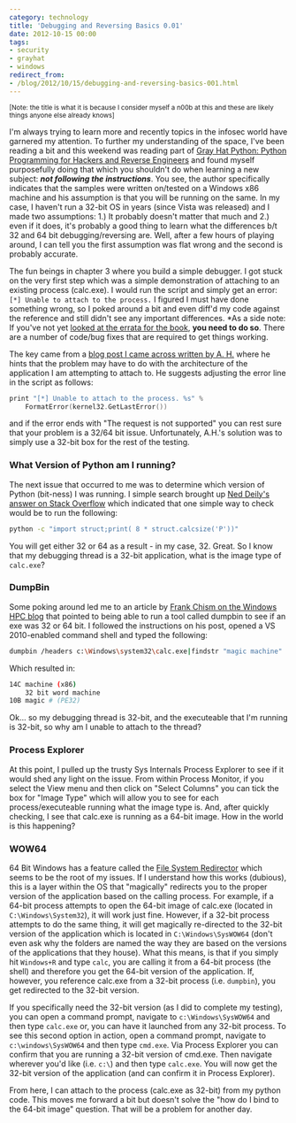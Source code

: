 ```yaml
---
category: technology
title: 'Debugging and Reversing Basics 0.01'
date: 2012-10-15 00:00
tags:
- security
- grayhat
- windows
redirect_from:
- /blog/2012/10/15/debugging-and-reversing-basics-001.html
---
```

<small>\[Note: the title is what it is because I consider myself a n00b at this and these are likely things anyone else already knows\]</small>

I'm always trying to learn more and recently topics in the infosec world have garnered my attention. To further my understanding of the space, I've been reading a bit and this weekend was reading part of [Gray Hat Python: Python Programming for Hackers and Reverse Engineers](http://www.amazon.com/gp/product/B007V2DNEK/ref=as_li_ss_tl?ie=UTF8&camp=1789&creative=390957&creativeASIN=B007V2DNEK&linkCode=as2&tag=robgillenblog-20) and found myself purposefully doing that which you shouldn't do when learning a new subject: __*not following the instructions*__. You see, the author specifically indicates that the samples were written on/tested on a Windows x86 machine and his assumption is that you will be running on the same. In my case, I haven't run a 32-bit OS in years (since Vista was released) and I made two assumptions: 1.) It probably doesn't matter that much and 2.) even if it does, it's probably a good thing to learn what the differences b/t 32 and 64 bit debugging/reversing are. Well, after a few hours of playing around, I can tell you the first assumption was flat wrong and the second is probably accurate.

The fun beings in chapter 3 where you build a simple debugger. I got stuck on the very first step which was a simple demonstration of attaching to an existing process (calc.exe). I would run the script and simply get an error: `[*] Unable to attach to the process.` I figured I must have done something wrong, so I poked around a bit and even diff'd my code against the reference and still didn't see any important differences. *As a side note: If you've not yet [looked at the errata for the book](http://nostarch.com/index.php?q=ghpython.htm#updates), __you need to do so__. There are a number of code/bug fixes that are required to get things working.

The key came from a [blog post I came across written by A. H.](http://wordgems.wordpress.com/2010/12/18/gray-hat-python/) where he hints that the problem may have to do with the architecture of the application I am attempting to attach to. He suggests adjusting the error line in the script as follows:

```c
print "[*] Unable to attach to the process. %s" %
    FormatError(kernel32.GetLastError())
```

and if the error ends with "The request is not supported" you can rest sure that your problem is a 32/64 bit issue. Unfortunately, A.H.'s solution was to simply use a 32-bit box for the rest of the testing.

### What Version of Python am I running?

The next issue that occurred to me was to determine which version of Python (bit-ness) I was running. I simple search brought up [Ned Deily's answer on Stack Overflow](http://stackoverflow.com/questions/1405913/how-do-i-determine-if-my-python-shell-is-executing-in-32bit-or-64bit-mode) which indicated that one simple way to check would be to run the following:

```bash
python -c "import struct;print( 8 * struct.calcsize('P'))"
```

You will get either 32 or 64 as a result - in my case, 32. Great. So I know that my debugging thread is a 32-bit application, what is the image type of `calc.exe`?

### DumpBin

Some poking around led me to an article by [Frank Chism on the Windows HPC blog](http://blogs.technet.com/b/windowshpc/archive/2009/03/27/how-to-tell-if-a-exe-file-is-a-32-bit-or-64-bit-application-using-dumpbin.aspx) that pointed to being able to run a tool called dumpbin to see if an exe was 32 or 64 bit. I followed the instructions on his post, opened a VS 2010-enabled command shell and typed the following:

```bash
dumpbin /headers c:\Windows\system32\calc.exe|findstr "magic machine"
```

Which resulted in:

```bash
14C machine (x86)
    32 bit word machine
10B magic # (PE32)
```

Ok... so my debugging thread is 32-bit, and the executeable that I'm running is 32-bit, so why am I unable to attach to the thread?

### Process Explorer

At this point, I pulled up the trusty Sys Internals Process Explorer to see if it would shed any light on the issue. From within Process Monitor, if you select the View menu and then click on "Select Columns" you can tick the box for "Image Type" which will allow you to see for each process/executeable running what the image type is. And, after quickly checking, I see that calc.exe is running as a 64-bit image. How in the world is this happening?

### WOW64

64 Bit Windows has a feature called the [File System Redirector](http://msdn.microsoft.com/en-us/library/aa384187%28VS.85%29.aspx) which seems to be the root of my issues. If I understand how this works (dubious), this is a layer within the OS that "magically" redirects you to the proper version of the application based on the calling process. For example, if a 64-bit process attempts to open the 64-bit image of calc.exe (located in `C:\Windows\System32`), it will work just fine. However, if a 32-bit process attempts to do the same thing, it will get magically re-directed to the 32-bit version of the application which is located in `C:\Windows\SysWOW64` (don't even ask why the folders are named the way they are based on the versions of the applications that they house). What this means, is that if you simply hit `Windows+R` and type `calc`, you are calling it from a 64-bit process (the shell) and therefore you get the 64-bit version of the application. If, however, you reference calc.exe from a 32-bit process (i.e. `dumpbin`), you get redirected to the 32-bit version.

If you specifically need the 32-bit version (as I did to complete my testing), you can open a command prompt, navigate to `c:\Windows\SysWOW64` and then type `calc.exe` or, you can have it launched from any 32-bit process. To see this second option in action, open a command prompt, navigate to `c:\windows\SysWOW64` and then type `cmd.exe`. Via Process Explorer you can confirm that you are running a 32-bit version of cmd.exe. Then navigate wherever you'd like (i.e. `c:\`) and then type `calc.exe`. You will now get the 32-bit version of the application (and can confirm it in Process Explorer).

From here, I can attach to the process (calc.exe as 32-bit) from my python code. This moves me forward a bit but doesn't solve the "how do I bind to the 64-bit image" question. That will be a problem for another day.

